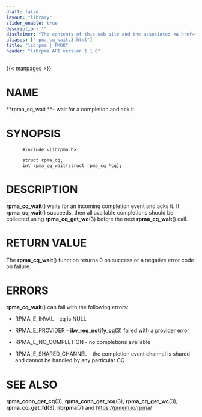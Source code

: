 ```yaml
---
draft: false
layout: "library"
slider_enable: true
description: ""
disclaimer: "The contents of this web site and the associated <a href=\"https://github.com/pmem\">GitHub repositories</a> are BSD-licensed open source."
aliases: ["rpma_cq_wait.3.html"]
title: "librpma | PMDK"
header: "librpma API version 1.1.0"
---
```

{{< manpages >}}

[comment]: <> (SPDX-License-Identifier: BSD-3-Clause)
[comment]: <> (Copyright 2020-2022, Intel Corporation)

# NAME

**rpma_cq_wait **- wait for a completion and ack it

# SYNOPSIS

          #include <librpma.h>

          struct rpma_cq;
          int rpma_cq_wait(struct rpma_cq *cq);

# DESCRIPTION

**rpma_cq_wait**() waits for an incoming completion event and acks it.
If **rpma_cq_wait**() succeeds, then all available completions should be
collected using **rpma_cq_get_wc**(3) before the next **rpma_cq_wait**()
call.

# RETURN VALUE

The **rpma_cq_wait**() function returns 0 on success or a negative error
code on failure.

# ERRORS

**rpma_cq_wait**() can fail with the following errors:

-   RPMA_E\_INVAL - cq is NULL

-   RPMA_E\_PROVIDER - **ibv_req_notify_cq**(3) failed with a provider
    error

-   RPMA_E\_NO_COMPLETION - no completions available

-   RPMA_E\_SHARED_CHANNEL - the completion event channel is shared and
    cannot be handled by any particular CQ

# SEE ALSO

**rpma_conn_get_cq**(3), **rpma_conn_get_rcq**(3),
**rpma_cq_get_wc**(3), **rpma_cq_get_fd**(3), **librpma**(7) and
https://pmem.io/rpma/

